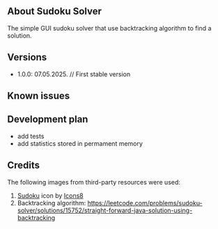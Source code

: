 ## About Sudoku Solver

The simple GUI sudoku solver that use backtracking algorithm to find a solution.

## Versions

- 1.0.0: 07.05.2025. // First stable version

## Known issues



## Development plan

- add tests
- add statistics stored in permament memory

## Credits

The following images from third-party resources were used:

1. <a target="_blank" href="https://icons8.com/icon/jXzfuurwNZ2X/sudoku">Sudoku</a> icon by <a target="_blank" href="https://icons8.com">Icons8</a><br/>
2. Backtracking algorithm: https://leetcode.com/problems/sudoku-solver/solutions/15752/straight-forward-java-solution-using-backtracking 
